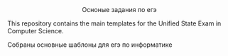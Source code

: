<div align="center">
Осноные задания по егэ
  
</div>
<p>
  
</p>

<p>
This repository contains the main templates for the Unified State Exam in Computer Science.
  
</p>
<p>
Собраны основные шаблоны для егэ по информатике
</p>
